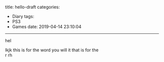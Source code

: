 title: hello-draft
categories:
  - Diary
tags:
  - PS3
  - Games
date: 2019-04-14 23:10:04
---
hel

lkjk
this is for the word you will it that is for the  
r
rh
 
